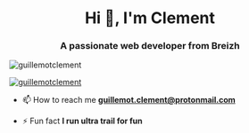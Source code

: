 <h1 align="center">Hi 👋, I'm Clement</h1>
<h3 align="center">A passionate web developer from Breizh</h3>

<p align="left"> <img src="https://komarev.com/ghpvc/?username=guillemotclement&label=Profile%20views&color=0e75b6&style=flat" alt="guillemotclement" /> </p>

<p align="left"> <a href="https://github.com/ryo-ma/github-profile-trophy"><img src="https://github-profile-trophy.vercel.app/?username=guillemotclement" alt="guillemotclement" /></a> </p>

- 📫 How to reach me **guillemot.clement@protonmail.com**

- ⚡ Fun fact **I run ultra trail for fun**
